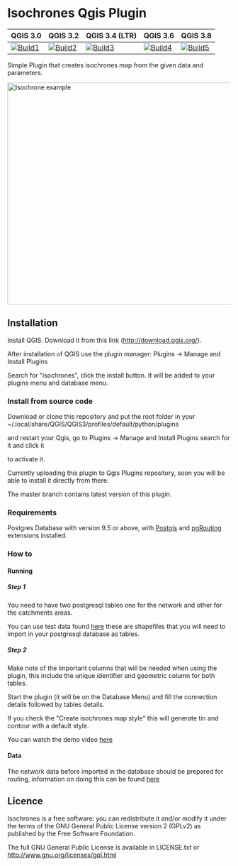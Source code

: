 Isochrones Qgis Plugin
=======

| QGIS 3.0          | QGIS 3.2          | QGIS 3.4 (LTR)    | QGIS 3.6          | QGIS 3.8          |
|-------------------|-------------------|-------------------|-------------------|-------------------|
| [![Build1][1]][7] | [![Build2][2]][7] | [![Build3][3]][7] | [![Build4][4]][7] | [![Build5][5]][7] |

[1]: https://travis-matrix-badges.herokuapp.com/repos/Samweli/isochrones/branches/master/1
[2]: https://travis-matrix-badges.herokuapp.com/repos/Samweli/isochrones/branches/master/2
[3]: https://travis-matrix-badges.herokuapp.com/repos/Samweli/isochrones/branches/master/3
[4]: https://travis-matrix-badges.herokuapp.com/repos/Samweli/isochrones/branches/master/4
[5]: https://travis-matrix-badges.herokuapp.com/repos/Samweli/isochrones/branches/master/5
[6]: https://travis-matrix-badges.herokuapp.com/repos/Samweli/isochrones/branches/master/6
[7]: https://travis-ci.org/Samweli/isochrones


Simple Plugin that creates isochrones map from the given data and parameters.

<img src="https://raw.githubusercontent.com/Samweli/isochrones_plugin/master/resources/img/examples/isochrone.png" width="600" height="500" alt="Isochrone example" />


## Installation

Install QGIS. Download it from this link (http://download.qgis.org/).

After installation of QGIS use the plugin manager: Plugins -> Manage and Install Plugins

Search for "isochrones", click the install button. It will be added to your plugins menu and database menu.

### Install from source code

Download or clone this repository and put the root folder in your
~/.local/share/QGIS/QGIS3/profiles/default/python/plugins

and restart your Qgis, go to Plugins -> Manage and Install Plugins search for it and click it

to activate it.

Currently uploading this plugin to Qgis Plugins repository, soon you will be able to install it directly
from there.

The master branch contains latest version of this plugin.

### Requirements

Postgres Database with version 9.5 or above, with [Postgis](https://postgis.net) and [pgRouting](https://pgrouting.org) extensions installed.


### How to

#### Running

##### Step 1
You need to have two postgresql tables one for the network and other for the catchments areas.

You can use test data found [here](https://github.com/Samweli/isochrones_plugin/tree/master/iso/test/data) these are shapefiles
that you will need to import in your postgresql database as tables.


##### Step 2

Make note of the important columns that will be needed when using the plugin, this include the unique identifier and 
geometric column for both tables.

Start the plugin (it will be on the Database Menu) and fill the connection details followed by tables details.

If you check the "Create isochrones map style" this will generate tin and contour with a default style.


You can watch the demo video [here](https://www.youtube.com/watch?v=thBKETlQbqY)


#### Data

The network data before imported in the database should be prepared for routing, information on doing this can be found 
[here](http://www.bostongis.com/PrinterFriendly.aspx?content_name=pgrouting_osm2po_1) 

## Licence

Isochrones is a free software: you can redistribute it and/or modify it under the terms of the GNU General Public License version 2 (GPLv2) as published by the Free Software Foundation.

The full GNU General Public License is available in LICENSE.txt or http://www.gnu.org/licenses/gpl.html


